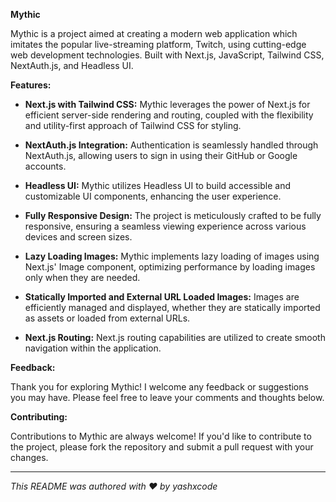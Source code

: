 **Mythic**

Mythic is a project aimed at creating a modern web application which imitates the popular live-streaming platform, Twitch, using cutting-edge web development technologies. Built with Next.js, JavaScript, Tailwind CSS, NextAuth.js, and Headless UI.

**Features:**

- **Next.js with Tailwind CSS:** Mythic leverages the power of Next.js for efficient server-side rendering and routing, coupled with the flexibility and utility-first approach of Tailwind CSS for styling.

- **NextAuth.js Integration:** Authentication is seamlessly handled through NextAuth.js, allowing users to sign in using their GitHub or Google accounts.

- **Headless UI:** Mythic utilizes Headless UI to build accessible and customizable UI components, enhancing the user experience.

- **Fully Responsive Design:** The project is meticulously crafted to be fully responsive, ensuring a seamless viewing experience across various devices and screen sizes.

- **Lazy Loading Images:** Mythic implements lazy loading of images using Next.js' Image component, optimizing performance by loading images only when they are needed.

- **Statically Imported and External URL Loaded Images:** Images are efficiently managed and displayed, whether they are statically imported as assets or loaded from external URLs.

- **Next.js Routing:** Next.js routing capabilities are utilized to create smooth navigation within the application.

**Feedback:**

Thank you for exploring Mythic! I welcome any feedback or suggestions you may have. Please feel free to leave your comments and thoughts below.

**Contributing:**

Contributions to Mythic are always welcome! If you'd like to contribute to the project, please fork the repository and submit a pull request with your changes.

---

_This README was authored with ❤️ by yashxcode_
